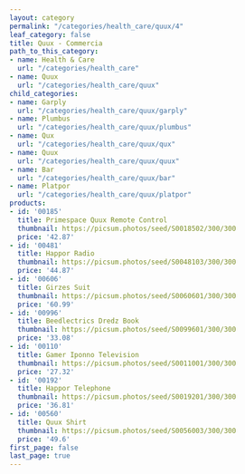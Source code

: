 ```yaml
---
layout: category
permalink: "/categories/health_care/quux/4"
leaf_category: false
title: Quux - Commercia
path_to_this_category:
- name: Health & Care
  url: "/categories/health_care"
- name: Quux
  url: "/categories/health_care/quux"
child_categories:
- name: Garply
  url: "/categories/health_care/quux/garply"
- name: Plumbus
  url: "/categories/health_care/quux/plumbus"
- name: Qux
  url: "/categories/health_care/quux/qux"
- name: Quux
  url: "/categories/health_care/quux/quux"
- name: Bar
  url: "/categories/health_care/quux/bar"
- name: Platpor
  url: "/categories/health_care/quux/platpor"
products:
- id: '00185'
  title: Primespace Quux Remote Control
  thumbnail: https://picsum.photos/seed/S0018502/300/300
  price: '42.87'
- id: '00481'
  title: Happor Radio
  thumbnail: https://picsum.photos/seed/S0048103/300/300
  price: '44.87'
- id: '00606'
  title: Girzes Suit
  thumbnail: https://picsum.photos/seed/S0060601/300/300
  price: '60.99'
- id: '00996'
  title: Beedlectrics Dredz Book
  thumbnail: https://picsum.photos/seed/S0099601/300/300
  price: '33.08'
- id: '00110'
  title: Gamer Iponno Television
  thumbnail: https://picsum.photos/seed/S0011001/300/300
  price: '27.32'
- id: '00192'
  title: Happor Telephone
  thumbnail: https://picsum.photos/seed/S0019201/300/300
  price: '36.81'
- id: '00560'
  title: Quux Shirt
  thumbnail: https://picsum.photos/seed/S0056003/300/300
  price: '49.6'
first_page: false
last_page: true
---
```

